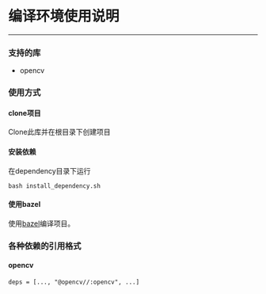# 编译环境使用说明
---
### 支持的库
* opencv

### 使用方式
#### clone项目
Clone此库并在根目录下创建项目

#### 安装依赖
在dependency目录下运行
```$bash
bash install_dependency.sh
```

#### 使用bazel
使用[bazel](https://docs.bazel.build/versions/master/be/c-cpp.html)编译项目。


### 各种依赖的引用格式
#### opencv
```
deps = [..., "@opencv//:opencv", ...]
```